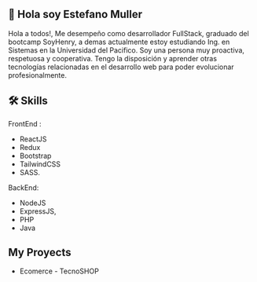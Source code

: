 
## 🚀 Hola soy Estefano Muller 
Hola a todos!, Me desempeño como desarrollador FullStack, graduado del bootcamp SoyHenry, a demas actualmente estoy estudiando Ing. en Sistemas en la Universidad del Pacifico. Soy una persona muy proactiva, respetuosa y cooperativa. Tengo la disposición y aprender otras tecnologías relacionadas en el desarrollo web para poder evolucionar profesionalmente.


## 🛠 Skills
FrontEnd :
- ReactJS
- Redux
- Bootstrap
- TailwindCSS
- SASS. 

BackEnd: 
- NodeJS
- ExpressJS,
- PHP
- Java


## My Proyects
- Ecomerce - TecnoSHOP
